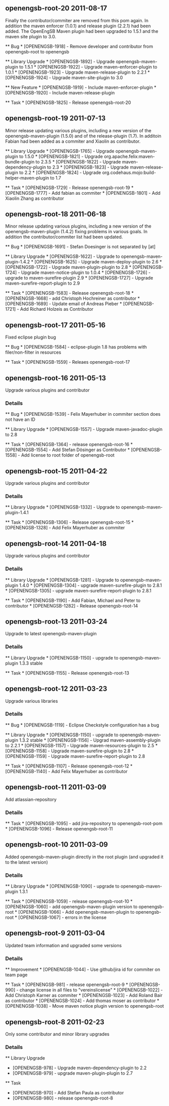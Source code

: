 openengsb-root-20 2011-08-17
-------------------------------------------

Finally the contributor/commiter are removed from this pom again. In addition the maven enforcer (1.0.1) and release 
plugin (2.2.1) had been added. The OpenEngSB Maven plugin had been upgraded to 1.5.1 and the maven site plugin to 3.0.

** Bug
    * [OPENENGSB-1918] - Remove developer and contributor from openengsb-root to openengsb

** Library Upgrade
    * [OPENENGSB-1892] - Upgrade openengsb-maven-plugin to 1.5.1
    * [OPENENGSB-1922] - Upgrade maven-enforcer-plugin to 1.0.1
    * [OPENENGSB-1923] - Upgrade maven-release-plugin to 2.2.1
    * [OPENENGSB-1924] - Upgrade maven-site-plugin to 3.0

** New Feature
    * [OPENENGSB-1919] - Include maven-enforcer-plugin
    * [OPENENGSB-1920] - Include maven-release-plugin

** Task
    * [OPENENGSB-1825] - Release openengsb-root-20


openengsb-root-19 2011-07-13
-------------------------------------------

Minor release updating various plugins, including a new version of the openengsb-maven-plugin (1.5.0) and of the 
release-plugin (1.7). In additoin Fabian had been added as a commiter and Xiaolin as contributor.

** Library Upgrade
    * [OPENENGSB-1765] - Upgrade openengsb-maven-plugin to 1.5.0
    * [OPENENGSB-1821] - Upgrade org.apache.felix:maven-bundle-plugin to 2.3.5
    * [OPENENGSB-1822] - Upgrade maven-dependency-plugin to 2.3
    * [OPENENGSB-1823] - Upgrade maven-release-plugin to 2.2
    * [OPENENGSB-1824] - Upgrade org.codehaus.mojo:build-helper-maven-plugin to 1.7

** Task
    * [OPENENGSB-1729] - Release openengsb-root-19
    * [OPENENGSB-1777] - Add fabian as commiter
    * [OPENENGSB-1801] - Add Xiaolin Zhang as contributor


openengsb-root-18 2011-06-18
-------------------------------------------

Minor release updating various plugins, including a new version of the openengsb-maven-plugin (1.4.2) fixing problems
in various goals. In addition the contributor/commiter list had been updated.

** Bug
    * [OPENENGSB-1691] - Stefan Doesinger is not separated by [at]

** Library Upgrade
    * [OPENENGSB-1622] - Upgrade to openengsb-maven-plugin-1.4.2
    * [OPENENGSB-1625] - Upgrade maven-deploy-plugin to 2.6
    * [OPENENGSB-1722] - Upgrade maven-plugin-plugin to 2.8
    * [OPENENGSB-1724] - Upgrade maven-notice-plugin to 1.0.4
    * [OPENENGSB-1726] - upgrade to maven-surefire-plugin 2.9
    * [OPENENGSB-1727] - Upgrade maven-surefire-report-plugin to 2.9

** Task
    * [OPENENGSB-1583] - Release openengsb-root-18
    * [OPENENGSB-1668] - add Christoph Hochreiner as contributor
    * [OPENENGSB-1689] - Update email of Andreas Pieber
    * [OPENENGSB-1721] - Add Richard Holzeis as Contributor


openengsb-root-17 2011-05-16
-------------------------------------------

Fixed eclipse plugin bug

** Bug
    * [OPENENGSB-1584] - eclipse-plugin 1.8 has problems with filer/non-filter in resources

** Task
    * [OPENENGSB-1559] - Releaes openengsb-root-17


openengsb-root-16 2011-05-13
-------------------------------------------

Upgrade various plugins and contributor

### Details
** Bug
    * [OPENENGSB-1539] - Felix Mayerhuber in commiter section does not have an ID

** Library Upgrade
    * [OPENENGSB-1557] - Upgrade maven-javadoc-plugin to 2.8

** Task
    * [OPENENGSB-1364] - release openengsb-root-16
    * [OPENENGSB-1554] - Add Stefan Dösinger as Contributor
    * [OPENENGSB-1558] - Add license to root folder of openengsb-root


openengsb-root-15 2011-04-22
-------------------------------------------

Upgrade various plugins and contributor

### Details
** Library Upgrade
    * [OPENENGSB-1332] - Upgrade to openengsb-maven-plugin-1.4.1

** Task
    * [OPENENGSB-1306] - Release openengsb-root-15
    * [OPENENGSB-1328] - Add Felix Mayerhuber as commiter


openengsb-root-14 2011-04-18
-------------------------------------------

Upgrade various plugins and contributor

### Details
** Library Upgrade
    * [OPENENGSB-1281] - Upgrade to openengsb-maven-plugin 1.4.0
    * [OPENENGSB-1304] - upgrade maven-surefire-plugin to 2.8.1
    * [OPENENGSB-1305] - upgrade maven-surefire-report-plugin to 2.8.1

** Task
    * [OPENENGSB-1190] - Add Fabian, Michael and Peter to contributor
    * [OPENENGSB-1282] - Release openengsb-root-14


openengsb-root-13 2011-03-24
-------------------------------------------

Upgrade to latest openengsb-maven-plugin

### Details

** Library Upgrade
    * [OPENENGSB-1150] - upgrade to openengsb-maven-plugin 1.3.3 stable

** Task
    * [OPENENGSB-1155] - Release openengsb-root-13


openengsb-root-12 2011-03-23
-------------------------------------------

Upgrade various libraries

### Details
** Bug
    * [OPENENGSB-1119] - Eclipse Checkstyle configuration has a bug

** Library Upgrade
    * [OPENENGSB-1150] - upgrade to openengsb-maven-plugin 1.3.2 stable
    * [OPENENGSB-1156] - Upgrad maven-assembly-plugin to 2.2.1
    * [OPENENGSB-1157] - Upgrade maven-resources-plugin to 2.5
    * [OPENENGSB-1158] - Upgrade maven-surefire-plugin to 2.8
    * [OPENENGSB-1159] - Upgrade maven-surefire-report-plugin to 2.8

** Task
    * [OPENENGSB-1107] - Release openengsb-root-12
    * [OPENENGSB-1140] - Add Felix Mayerhuber as contributor


openengsb-root-11 2011-03-09
-------------------------------------------

Add atlassian-repository

### Details
** Task
    * [OPENENGSB-1095] - add jira-repository to openengsb-root-pom
    * [OPENENGSB-1096] - Release openengsb-root-11


openengsb-root-10 2011-03-09
--------------------------------------------

Added openengsb-maven-plugin directly in the root plugin (and upgraded it to the latest version)

### Details
** Library Upgrade
    * [OPENENGSB-1090] - upgrade to openengsb-maven-plugin 1.3.1

** Task
    * [OPENENGSB-1059] - release openengsb-root-10
    * [OPENENGSB-1060] - add openengsb-maven-plugin version to openengsb-root
    * [OPENENGSB-1066] - Add openengsb-maven-plugin to openengsb-root
    * [OPENENGSB-1067] - errors in the license


openengsb-root-9 2011-03-04
--------------------------------------------

Updated team information and upgraded some versions

### Details
** Improvement
    * [OPENENGSB-1044] - Use github/jira id for commiter on team page

** Task
    * [OPENENGSB-981] - release openengsb-root-9
    * [OPENENGSB-990] - change license in all files to "vereinslicense"
    * [OPENENGSB-1022] - Add Christoph Karner as commiter
    * [OPENENGSB-1023] - Add Roland Bair as contributor
    * [OPENENGSB-1024] - Add thomas moser as contributor
    * [OPENENGSB-1038] - Move maven notice plugin version to openengsb-root


openengsb-root-8 2011-02-23
--------------------------------------------

Only some contributor and minor library upgrades

### Details
** Library Upgrade
  * [OPENENGSB-978] - Upgrade maven-dependency-plugin to 2.2
  * [OPENENGSB-979] - upgrade maven-plugin-plugin to 2.7

** Task
  * [OPENENGSB-970] - Add Stefan Paula as contributor
  * [OPENENGSB-980] - release openengsb-root-8


